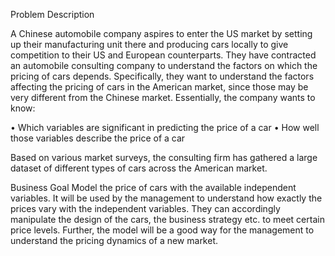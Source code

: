 Problem Description

A Chinese automobile company aspires to enter the US market by setting up their manufacturing unit there and producing cars locally to give competition to their US and European counterparts. They have contracted an automobile consulting company to understand the factors on which
the pricing of cars depends. Specifically, they want to understand the factors affecting the pricing of cars in the American market, since those may be very different from the Chinese market. Essentially, the company wants to know:

• Which variables are significant in predicting the price of a car
• How well those variables describe the price of a car

Based on various market surveys, the consulting firm has gathered a large dataset of different types of cars across the American market.

Business Goal
Model the price of cars with the available independent variables. It will be used by the management to understand how exactly the prices vary with the independent variables. They can accordingly manipulate the design of the cars, the business strategy etc. to
meet certain price levels. Further, the model will be a good way for the management to understand the pricing dynamics of a new market.
